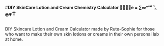 #**DIY SkinCare Lotion and Cream Chemistry Calculator 👩🏻‍💻📐e = ∑∞ⁿ⁼⁰ ¹ₙ🤓💗 ྀི**

DIY Skincare Lotion and Cream Calculator made by Rute-Sophie for those who want to make their own skin lotions or creams in their own personal lab at home.

